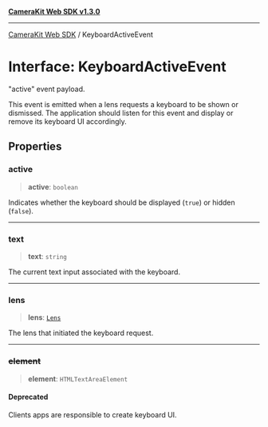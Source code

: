 [**CameraKit Web SDK v1.3.0**](../README.md)

***

[CameraKit Web SDK](../globals.md) / KeyboardActiveEvent

# Interface: KeyboardActiveEvent

"active" event payload.

This event is emitted when a lens requests a keyboard to be shown or dismissed.
The application should listen for this event and display or remove its keyboard UI accordingly.

## Properties

### active

> **active**: `boolean`

Indicates whether the keyboard should be displayed (`true`) or hidden (`false`).

***

### text

> **text**: `string`

The current text input associated with the keyboard.

***

### lens

> **lens**: [`Lens`](Lens.md)

The lens that initiated the keyboard request.

***

### ~~element~~

> **element**: `HTMLTextAreaElement`

#### Deprecated

Clients apps are responsible to create keyboard UI.

